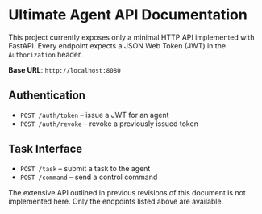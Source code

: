 # Ultimate Agent API Documentation

This project currently exposes only a minimal HTTP API implemented with
FastAPI. Every endpoint expects a JSON Web Token (JWT) in the
`Authorization` header.

**Base URL**: `http://localhost:8080`

## Authentication

- `POST /auth/token` – issue a JWT for an agent
- `POST /auth/revoke` – revoke a previously issued token

## Task Interface

- `POST /task` – submit a task to the agent
- `POST /command` – send a control command

The extensive API outlined in previous revisions of this document is not
implemented here. Only the endpoints listed above are available.

